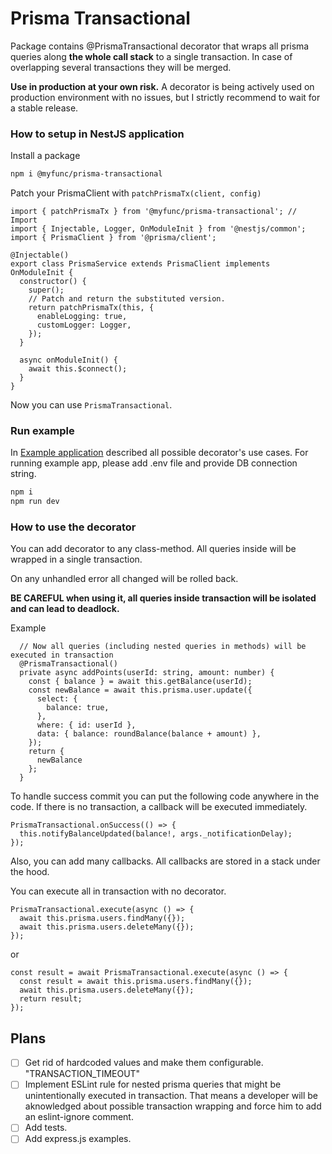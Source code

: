 # Prisma Transactional

Package contains @PrismaTransactional decorator that wraps all prisma queries along **the whole call stack** to a single transaction. In case of overlapping several transactions they will be merged.

**Use in production at your own risk.**
A decorator is being actively used on production environment with no issues, but I strictly recommend to wait for a stable release. 


### How to setup in NestJS application

Install a package
```bash
npm i @myfunc/prisma-transactional
```

Patch your PrismaClient with `patchPrismaTx(client, config)`
```tsx
import { patchPrismaTx } from '@myfunc/prisma-transactional'; // Import
import { Injectable, Logger, OnModuleInit } from '@nestjs/common';
import { PrismaClient } from '@prisma/client';

@Injectable()
export class PrismaService extends PrismaClient implements OnModuleInit {
  constructor() {
    super();
    // Patch and return the substituted version.
    return patchPrismaTx(this, {
      enableLogging: true,
      customLogger: Logger,
    });
  }

  async onModuleInit() {
    await this.$connect();
  }
}
```
Now you can use `PrismaTransactional`.

### Run example
In [Example application](./examples/nest/index.ts) described all possible decorator's use cases.
For running example app, please add .env file and provide DB connection string.

```bash
npm i
npm run dev
```

### How to use the decorator

You can add decorator to any class-method. All queries inside will be wrapped in a single transaction.

On any unhandled error all changed will be rolled back.

**BE CAREFUL when using it, all queries inside transaction will be isolated and can lead to deadlock.**

Example

```tsx
  // Now all queries (including nested queries in methods) will be executed in transaction
  @PrismaTransactional() 
  private async addPoints(userId: string, amount: number) {
    const { balance } = await this.getBalance(userId);
    const newBalance = await this.prisma.user.update({
      select: {
        balance: true,
      },
      where: { id: userId },
      data: { balance: roundBalance(balance + amount) },
    });
    return {
      newBalance
    };
  }
```

To handle success commit you can put the following code anywhere in the code. If there is no transaction, a callback will be executed immediately.

```tsx
PrismaTransactional.onSuccess(() => {
  this.notifyBalanceUpdated(balance!, args._notificationDelay);
});
```

Also, you can add many callbacks. All callbacks are stored in a stack under the hood.

You can execute all in transaction with no decorator.

```tsx
PrismaTransactional.execute(async () => {
  await this.prisma.users.findMany({});
  await this.prisma.users.deleteMany({});
});
```
or
```tsx
const result = await PrismaTransactional.execute(async () => {
  const result = await this.prisma.users.findMany({});
  await this.prisma.users.deleteMany({});
  return result;
});
```

## Plans
- [ ] Get rid of hardcoded values and make them configurable. "TRANSACTION_TIMEOUT"
- [ ] Implement ESLint rule for nested prisma queries that might be unintentionally executed in transaction. That means a developer will be aknowledged about possible transaction wrapping and force him to add an eslint-ignore comment.
- [ ] Add tests.
- [ ] Add express.js examples.
